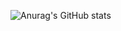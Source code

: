 ![Anurag's GitHub stats](https://github-readme-stats.vercel.app/api?username=digda5624&theme=dark&show_icons=true)
